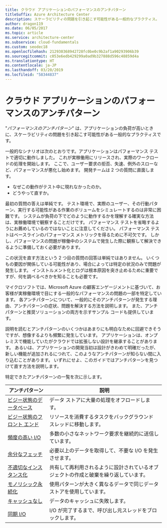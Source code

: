 ```yaml
---
title: クラウド アプリケーションのパフォーマンスのアンチパターン
titleSuffix: Azure Architecture Center
description: スケーラビリティの問題を引き起こす可能性がある一般的なプラクティス。
author: dragon119
ms.date: 06/05/2017
ms.topic: article
ms.service: architecture-center
ms.subservice: cloud-fundamentals
ms.custom: seodec18
ms.openlocfilehash: 212930368942728fc0be0c9b2af1a90293906b39
ms.sourcegitcommit: c053e6edb429299a0ad9b327888d596c48859d4a
ms.translationtype: HT
ms.contentlocale: ja-JP
ms.lasthandoff: 03/20/2019
ms.locfileid: "58344837"
---
```

# <a name="performance-antipatterns-for-cloud-applications"></a>クラウド アプリケーションのパフォーマンスのアンチパターン

"*パフォーマンスのアンチパターン*" は、アプリケーションの負荷が高いときに、スケーラビリティの問題を引き起こす可能性がある一般的なプラクティスです。

一般的なシナリオは次のとおりです。アプリケーションはパフォーマンス テストで適切に動作しました。 これが実稼働用にリリースされ、実際のワークロードの処理を開始します。 ここで、ユーザー要求の拒否、失速、例外のスローなど、パフォーマンスが悪化し始めます。 開発チームは 2 つの質問に直面します。

- なぜこの動作がテスト中に現れなかったのか。
- どうやって直すか。

最初の質問の答えは単純です。 テスト環境で、実際のユーザー、その行動パターン、実行する可能性がある作業のボリュームをシミュレートするのは非常に困難です。 システムが負荷の下でどのように動作するかを理解する確実な方法は、実稼働環境で観察することだけです。 パフォーマンス テストを省略するようにお薦めしているのではないことに注意してください。 パフォーマンス テストはベースラインのパフォーマンス メトリックを得るために不可欠です。 しかし、パフォーマンスの問題が稼働中のシステムで発生した際に観察して解決できるように準備しておく必要があります。

この状況を直す方法という 2 つ目の質問の回答は単純ではありません。 いくつもの要因が関係している可能性があり、場合によっては特定の状況のみで問題が発生します。 インストルメント化とログは根本原因を突き止めるために重要ですが、何を調べるべきかを知ることも必要です。

マイクロソフトでは、Microsoft Azure の顧客エンゲージメントに基づいて、お客様が実稼働環境で目にする一般的なパフォーマンスの問題の一部を特定しています。 各アンチパターンについて、一般的にそのアンチパターンが発生する理由、アンチパターンの症状、問題を解決する方法を説明します。 また、アンチパターンと推奨ソリューションの両方を示すサンプル コードも提供しています。

説明を読むとアンチパターンのいくつかはあまりにも明白なために回避できそうですが、想像するよりも頻繁に発生しています。 アプリケーションは、オンプレミスで機能していたがクラウドでは拡張しない設計を継承することがあります。 あるいは、アプリケーションの開発当初は設計がきわめて明確だったが、新しい機能が追加されるにつれて、このようなアンチパターンが知らない間に入り込むことがあります。 いずれにせよ、このガイドではアンチパターンを見つけて直す方法を説明します。

特定できたアンチパターンの一覧を次に示します。

| アンチパターン | 説明 |
|-------------|-------------|
| [ビジー状態のデータベース][BusyDatabase] | データ ストアに大量の処理をオフロードします。 |
| [ビジー状態のフロント エンド][BusyFrontEnd] | リソースを消費するタスクをバックグラウンド スレッドに移動します。 |
| [頻度の高い I/O][ChattyIO] | 多数の小さなネットワーク要求を継続的に送信しています。 |
| [余分なフェッチ][ExtraneousFetching] | 必要以上のデータを取得して、不要な I/O を発生させます。 |
| [不適切なインスタンス化][ImproperInstantiation] | 共有して再利用されるように設計されているオブジェクトの作成と破棄を繰り返しています。 |
| [モノリシック永続化][MonolithicPersistence] | 使用パターンが大きく異なるデータで同じデータ ストアを使用しています。 |
| [キャッシュなし][NoCaching] | データのキャッシュに失敗します。 |
| [同期 I/O][SynchronousIO] | I/O が完了するまで、呼び出し元スレッドをブロックします。 |

[BusyDatabase]: ./busy-database/index.md
[BusyFrontEnd]: ./busy-front-end/index.md
[ChattyIO]: ./chatty-io/index.md
[ExtraneousFetching]: ./extraneous-fetching/index.md
[ImproperInstantiation]: ./improper-instantiation/index.md
[MonolithicPersistence]: ./monolithic-persistence/index.md
[NoCaching]: ./no-caching/index.md
[SynchronousIO]: ./synchronous-io/index.md
